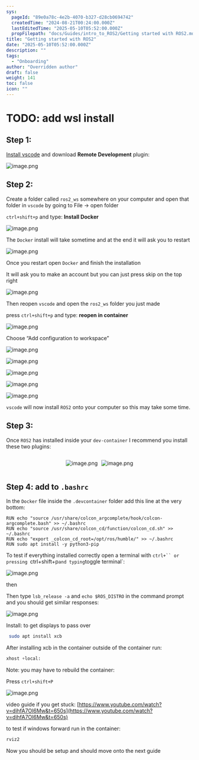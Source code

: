 ```yaml
---
sys:
  pageId: "89e0a78c-4e2b-4070-b327-d28cb0694742"
  createdTime: "2024-08-21T00:24:00.000Z"
  lastEditedTime: "2025-05-10T05:52:00.000Z"
  propFilepath: "docs/Guides/intro_to_ROS2/Getting started with ROS2.md"
title: "Getting started with ROS2"
date: "2025-05-10T05:52:00.000Z"
description: ""
tags:
  - "Onboarding"
author: "Overridden author"
draft: false
weight: 141
toc: false
icon: ""
---
```


# TODO: add wsl install

## Step 1:

[Install vscode](https://code.visualstudio.com/download) and download **Remote Development** plugin:

![image.png](https://prod-files-secure.s3.us-west-2.amazonaws.com/d518164a-d88e-44d1-a4ee-3adb3bd8bce0/efb52993-1881-4a40-b95e-6f020334f022/image.png?X-Amz-Algorithm=AWS4-HMAC-SHA256&X-Amz-Content-Sha256=UNSIGNED-PAYLOAD&X-Amz-Credential=ASIAZI2LB466SOQFJCMQ%2F20250527%2Fus-west-2%2Fs3%2Faws4_request&X-Amz-Date=20250527T170802Z&X-Amz-Expires=3600&X-Amz-Security-Token=IQoJb3JpZ2luX2VjEJb%2F%2F%2F%2F%2F%2F%2F%2F%2F%2FwEaCXVzLXdlc3QtMiJHMEUCIBFu6jbalS3A1dTb4fsNT%2Fzq12kl%2FntMP6RwU78SOc5xAiEA0GUgrj5QohNKZ8Cm6CMUzbuWK894VhohD8xEg42XUiMq%2FwMIXxAAGgw2Mzc0MjMxODM4MDUiDH6plykFjIL2o0krxCrcA4dsV3t8Qf0Ey1WCpddvJDG7CgAm6liXFc13ZArkPEdi%2BfyvTJchKyxkadYn1z3U6updeLGS33dTpfyaYDZzUYIEB9zfxY8HhDWAuqlhEDZFkkNgReUFrNHDQoThBDdhTDO3rgDRa5mHMuRUEh%2FNQqb9NSCNzsoG3PCwvVNYPqsEMBf1Q2plU0%2BZkInJAOY6N%2FR%2FCLpQBxB8Hz6VnLtha3v5o2X4MK%2F42CfGQ4S3LWkmyvttXhCWPYzybJTqgXr28mJ4AvCoy%2FSrKTui3hXQkxHFs8%2FavsLtRv0xFmibDVQ0mS2MBRWhuUH3E3E4AsC%2BmRri9WPcePC6HRcoxVkHSLYCS44vr9pOqjBJzrMeARA19i8RuNbDavrQU0YjcQsK%2Bb%2B7ulxlQ5rWkdA%2F53jkSqaEPd1UxgsXTZvXNIQD7JzTen3H3Z1qAmJkmFgThU5QvyqtNHxXnT%2BwDZS5I7kU4ZS9Zt%2BoXx9PJEJwR4QCxf53l8EhCTfwt5dvfpnzDboVaz48TfvVfqP%2FdAntLVPd%2BRqH9CmJLBiwHvOQsspPgZfsvbAss%2FGAo7fbEXcHiEX7PGL2y%2BqTUMu5OkW9CGQ2M1v7tm5bGXE47%2BaX5uiKj55dA07a9lJxNgnjkDjYMLT91sEGOqUBynl1Emo2ggHSbM9icrhX8DHvwsIzv77LQ5AtZfgw49t84pMd8THA5TaHNB%2BGdrOP09rhDv3NCxNGfSwL%2Bt8VwubOyPVmUdygA34p365VxXdMUMIeY0Kf0bknlSDVIJBWmU3smWcKbh4x0Kg1OE8ttEw6SL5fHa4JXCXRYcF3B%2BBTSC%2BMAZBbOyNm2x%2B%2F5KVU40Zujov3f4y9w2HhG2UGz2v%2BXNjd&X-Amz-Signature=906d450e55afa384dfe8d862920d05c2ea3c6953c132ff907a5673f0ffc590ad&X-Amz-SignedHeaders=host&x-id=GetObject)

## Step 2:

Create a folder called `ros2_ws` somewhere on your computer and open that folder in `vscode` by going to File → open folder 

`ctrl+shift+p` and type: **Install Docker**

![image.png](https://prod-files-secure.s3.us-west-2.amazonaws.com/d518164a-d88e-44d1-a4ee-3adb3bd8bce0/2269dc0e-1cd5-47ff-bceb-c04ad9b2eab0/image.png?X-Amz-Algorithm=AWS4-HMAC-SHA256&X-Amz-Content-Sha256=UNSIGNED-PAYLOAD&X-Amz-Credential=ASIAZI2LB466SOQFJCMQ%2F20250527%2Fus-west-2%2Fs3%2Faws4_request&X-Amz-Date=20250527T170802Z&X-Amz-Expires=3600&X-Amz-Security-Token=IQoJb3JpZ2luX2VjEJb%2F%2F%2F%2F%2F%2F%2F%2F%2F%2FwEaCXVzLXdlc3QtMiJHMEUCIBFu6jbalS3A1dTb4fsNT%2Fzq12kl%2FntMP6RwU78SOc5xAiEA0GUgrj5QohNKZ8Cm6CMUzbuWK894VhohD8xEg42XUiMq%2FwMIXxAAGgw2Mzc0MjMxODM4MDUiDH6plykFjIL2o0krxCrcA4dsV3t8Qf0Ey1WCpddvJDG7CgAm6liXFc13ZArkPEdi%2BfyvTJchKyxkadYn1z3U6updeLGS33dTpfyaYDZzUYIEB9zfxY8HhDWAuqlhEDZFkkNgReUFrNHDQoThBDdhTDO3rgDRa5mHMuRUEh%2FNQqb9NSCNzsoG3PCwvVNYPqsEMBf1Q2plU0%2BZkInJAOY6N%2FR%2FCLpQBxB8Hz6VnLtha3v5o2X4MK%2F42CfGQ4S3LWkmyvttXhCWPYzybJTqgXr28mJ4AvCoy%2FSrKTui3hXQkxHFs8%2FavsLtRv0xFmibDVQ0mS2MBRWhuUH3E3E4AsC%2BmRri9WPcePC6HRcoxVkHSLYCS44vr9pOqjBJzrMeARA19i8RuNbDavrQU0YjcQsK%2Bb%2B7ulxlQ5rWkdA%2F53jkSqaEPd1UxgsXTZvXNIQD7JzTen3H3Z1qAmJkmFgThU5QvyqtNHxXnT%2BwDZS5I7kU4ZS9Zt%2BoXx9PJEJwR4QCxf53l8EhCTfwt5dvfpnzDboVaz48TfvVfqP%2FdAntLVPd%2BRqH9CmJLBiwHvOQsspPgZfsvbAss%2FGAo7fbEXcHiEX7PGL2y%2BqTUMu5OkW9CGQ2M1v7tm5bGXE47%2BaX5uiKj55dA07a9lJxNgnjkDjYMLT91sEGOqUBynl1Emo2ggHSbM9icrhX8DHvwsIzv77LQ5AtZfgw49t84pMd8THA5TaHNB%2BGdrOP09rhDv3NCxNGfSwL%2Bt8VwubOyPVmUdygA34p365VxXdMUMIeY0Kf0bknlSDVIJBWmU3smWcKbh4x0Kg1OE8ttEw6SL5fHa4JXCXRYcF3B%2BBTSC%2BMAZBbOyNm2x%2B%2F5KVU40Zujov3f4y9w2HhG2UGz2v%2BXNjd&X-Amz-Signature=973abc95daeed2a76abbcd0323c3b2703a1de1afad800b74cd2c183e053744d9&X-Amz-SignedHeaders=host&x-id=GetObject)

The `Docker` install will take sometime and at the end it will ask you to restart

![image.png](https://prod-files-secure.s3.us-west-2.amazonaws.com/d518164a-d88e-44d1-a4ee-3adb3bd8bce0/ed233f78-be33-4b1f-b89c-9c346c0e961e/image.png?X-Amz-Algorithm=AWS4-HMAC-SHA256&X-Amz-Content-Sha256=UNSIGNED-PAYLOAD&X-Amz-Credential=ASIAZI2LB466SOQFJCMQ%2F20250527%2Fus-west-2%2Fs3%2Faws4_request&X-Amz-Date=20250527T170802Z&X-Amz-Expires=3600&X-Amz-Security-Token=IQoJb3JpZ2luX2VjEJb%2F%2F%2F%2F%2F%2F%2F%2F%2F%2FwEaCXVzLXdlc3QtMiJHMEUCIBFu6jbalS3A1dTb4fsNT%2Fzq12kl%2FntMP6RwU78SOc5xAiEA0GUgrj5QohNKZ8Cm6CMUzbuWK894VhohD8xEg42XUiMq%2FwMIXxAAGgw2Mzc0MjMxODM4MDUiDH6plykFjIL2o0krxCrcA4dsV3t8Qf0Ey1WCpddvJDG7CgAm6liXFc13ZArkPEdi%2BfyvTJchKyxkadYn1z3U6updeLGS33dTpfyaYDZzUYIEB9zfxY8HhDWAuqlhEDZFkkNgReUFrNHDQoThBDdhTDO3rgDRa5mHMuRUEh%2FNQqb9NSCNzsoG3PCwvVNYPqsEMBf1Q2plU0%2BZkInJAOY6N%2FR%2FCLpQBxB8Hz6VnLtha3v5o2X4MK%2F42CfGQ4S3LWkmyvttXhCWPYzybJTqgXr28mJ4AvCoy%2FSrKTui3hXQkxHFs8%2FavsLtRv0xFmibDVQ0mS2MBRWhuUH3E3E4AsC%2BmRri9WPcePC6HRcoxVkHSLYCS44vr9pOqjBJzrMeARA19i8RuNbDavrQU0YjcQsK%2Bb%2B7ulxlQ5rWkdA%2F53jkSqaEPd1UxgsXTZvXNIQD7JzTen3H3Z1qAmJkmFgThU5QvyqtNHxXnT%2BwDZS5I7kU4ZS9Zt%2BoXx9PJEJwR4QCxf53l8EhCTfwt5dvfpnzDboVaz48TfvVfqP%2FdAntLVPd%2BRqH9CmJLBiwHvOQsspPgZfsvbAss%2FGAo7fbEXcHiEX7PGL2y%2BqTUMu5OkW9CGQ2M1v7tm5bGXE47%2BaX5uiKj55dA07a9lJxNgnjkDjYMLT91sEGOqUBynl1Emo2ggHSbM9icrhX8DHvwsIzv77LQ5AtZfgw49t84pMd8THA5TaHNB%2BGdrOP09rhDv3NCxNGfSwL%2Bt8VwubOyPVmUdygA34p365VxXdMUMIeY0Kf0bknlSDVIJBWmU3smWcKbh4x0Kg1OE8ttEw6SL5fHa4JXCXRYcF3B%2BBTSC%2BMAZBbOyNm2x%2B%2F5KVU40Zujov3f4y9w2HhG2UGz2v%2BXNjd&X-Amz-Signature=5b10bf8078f36fea75dc5c780e97d1db0bdee258d0b31baed1989a1af37a6483&X-Amz-SignedHeaders=host&x-id=GetObject)

Once you restart open `Docker` and finish the installation

It will ask you to make an account but you can just press skip on the top right

![image.png](https://prod-files-secure.s3.us-west-2.amazonaws.com/d518164a-d88e-44d1-a4ee-3adb3bd8bce0/21010ad9-1659-4fd9-9f59-9932a09b2a3d/image.png?X-Amz-Algorithm=AWS4-HMAC-SHA256&X-Amz-Content-Sha256=UNSIGNED-PAYLOAD&X-Amz-Credential=ASIAZI2LB466SOQFJCMQ%2F20250527%2Fus-west-2%2Fs3%2Faws4_request&X-Amz-Date=20250527T170802Z&X-Amz-Expires=3600&X-Amz-Security-Token=IQoJb3JpZ2luX2VjEJb%2F%2F%2F%2F%2F%2F%2F%2F%2F%2FwEaCXVzLXdlc3QtMiJHMEUCIBFu6jbalS3A1dTb4fsNT%2Fzq12kl%2FntMP6RwU78SOc5xAiEA0GUgrj5QohNKZ8Cm6CMUzbuWK894VhohD8xEg42XUiMq%2FwMIXxAAGgw2Mzc0MjMxODM4MDUiDH6plykFjIL2o0krxCrcA4dsV3t8Qf0Ey1WCpddvJDG7CgAm6liXFc13ZArkPEdi%2BfyvTJchKyxkadYn1z3U6updeLGS33dTpfyaYDZzUYIEB9zfxY8HhDWAuqlhEDZFkkNgReUFrNHDQoThBDdhTDO3rgDRa5mHMuRUEh%2FNQqb9NSCNzsoG3PCwvVNYPqsEMBf1Q2plU0%2BZkInJAOY6N%2FR%2FCLpQBxB8Hz6VnLtha3v5o2X4MK%2F42CfGQ4S3LWkmyvttXhCWPYzybJTqgXr28mJ4AvCoy%2FSrKTui3hXQkxHFs8%2FavsLtRv0xFmibDVQ0mS2MBRWhuUH3E3E4AsC%2BmRri9WPcePC6HRcoxVkHSLYCS44vr9pOqjBJzrMeARA19i8RuNbDavrQU0YjcQsK%2Bb%2B7ulxlQ5rWkdA%2F53jkSqaEPd1UxgsXTZvXNIQD7JzTen3H3Z1qAmJkmFgThU5QvyqtNHxXnT%2BwDZS5I7kU4ZS9Zt%2BoXx9PJEJwR4QCxf53l8EhCTfwt5dvfpnzDboVaz48TfvVfqP%2FdAntLVPd%2BRqH9CmJLBiwHvOQsspPgZfsvbAss%2FGAo7fbEXcHiEX7PGL2y%2BqTUMu5OkW9CGQ2M1v7tm5bGXE47%2BaX5uiKj55dA07a9lJxNgnjkDjYMLT91sEGOqUBynl1Emo2ggHSbM9icrhX8DHvwsIzv77LQ5AtZfgw49t84pMd8THA5TaHNB%2BGdrOP09rhDv3NCxNGfSwL%2Bt8VwubOyPVmUdygA34p365VxXdMUMIeY0Kf0bknlSDVIJBWmU3smWcKbh4x0Kg1OE8ttEw6SL5fHa4JXCXRYcF3B%2BBTSC%2BMAZBbOyNm2x%2B%2F5KVU40Zujov3f4y9w2HhG2UGz2v%2BXNjd&X-Amz-Signature=4e6c98e5d6da1893aae4a1c4ff0c58a347b36bb8cf589a188a8585cbbc9b2bbe&X-Amz-SignedHeaders=host&x-id=GetObject)

Then reopen `vscode` and open the `ros2_ws` folder you just made

press `ctrl+shift+p` and type: **reopen in container**

![image.png](https://prod-files-secure.s3.us-west-2.amazonaws.com/d518164a-d88e-44d1-a4ee-3adb3bd8bce0/4e93b8c2-41ad-488c-8095-c74205196118/image.png?X-Amz-Algorithm=AWS4-HMAC-SHA256&X-Amz-Content-Sha256=UNSIGNED-PAYLOAD&X-Amz-Credential=ASIAZI2LB466SOQFJCMQ%2F20250527%2Fus-west-2%2Fs3%2Faws4_request&X-Amz-Date=20250527T170802Z&X-Amz-Expires=3600&X-Amz-Security-Token=IQoJb3JpZ2luX2VjEJb%2F%2F%2F%2F%2F%2F%2F%2F%2F%2FwEaCXVzLXdlc3QtMiJHMEUCIBFu6jbalS3A1dTb4fsNT%2Fzq12kl%2FntMP6RwU78SOc5xAiEA0GUgrj5QohNKZ8Cm6CMUzbuWK894VhohD8xEg42XUiMq%2FwMIXxAAGgw2Mzc0MjMxODM4MDUiDH6plykFjIL2o0krxCrcA4dsV3t8Qf0Ey1WCpddvJDG7CgAm6liXFc13ZArkPEdi%2BfyvTJchKyxkadYn1z3U6updeLGS33dTpfyaYDZzUYIEB9zfxY8HhDWAuqlhEDZFkkNgReUFrNHDQoThBDdhTDO3rgDRa5mHMuRUEh%2FNQqb9NSCNzsoG3PCwvVNYPqsEMBf1Q2plU0%2BZkInJAOY6N%2FR%2FCLpQBxB8Hz6VnLtha3v5o2X4MK%2F42CfGQ4S3LWkmyvttXhCWPYzybJTqgXr28mJ4AvCoy%2FSrKTui3hXQkxHFs8%2FavsLtRv0xFmibDVQ0mS2MBRWhuUH3E3E4AsC%2BmRri9WPcePC6HRcoxVkHSLYCS44vr9pOqjBJzrMeARA19i8RuNbDavrQU0YjcQsK%2Bb%2B7ulxlQ5rWkdA%2F53jkSqaEPd1UxgsXTZvXNIQD7JzTen3H3Z1qAmJkmFgThU5QvyqtNHxXnT%2BwDZS5I7kU4ZS9Zt%2BoXx9PJEJwR4QCxf53l8EhCTfwt5dvfpnzDboVaz48TfvVfqP%2FdAntLVPd%2BRqH9CmJLBiwHvOQsspPgZfsvbAss%2FGAo7fbEXcHiEX7PGL2y%2BqTUMu5OkW9CGQ2M1v7tm5bGXE47%2BaX5uiKj55dA07a9lJxNgnjkDjYMLT91sEGOqUBynl1Emo2ggHSbM9icrhX8DHvwsIzv77LQ5AtZfgw49t84pMd8THA5TaHNB%2BGdrOP09rhDv3NCxNGfSwL%2Bt8VwubOyPVmUdygA34p365VxXdMUMIeY0Kf0bknlSDVIJBWmU3smWcKbh4x0Kg1OE8ttEw6SL5fHa4JXCXRYcF3B%2BBTSC%2BMAZBbOyNm2x%2B%2F5KVU40Zujov3f4y9w2HhG2UGz2v%2BXNjd&X-Amz-Signature=22f1d01482a80270ac0c95d99cd908ac753f70269459f0c4eb3e81954ab01b80&X-Amz-SignedHeaders=host&x-id=GetObject)

Choose “Add configuration to workspace”

![image.png](https://prod-files-secure.s3.us-west-2.amazonaws.com/d518164a-d88e-44d1-a4ee-3adb3bd8bce0/9560b282-5060-4989-ba37-97e7b2c22476/image.png?X-Amz-Algorithm=AWS4-HMAC-SHA256&X-Amz-Content-Sha256=UNSIGNED-PAYLOAD&X-Amz-Credential=ASIAZI2LB466SOQFJCMQ%2F20250527%2Fus-west-2%2Fs3%2Faws4_request&X-Amz-Date=20250527T170802Z&X-Amz-Expires=3600&X-Amz-Security-Token=IQoJb3JpZ2luX2VjEJb%2F%2F%2F%2F%2F%2F%2F%2F%2F%2FwEaCXVzLXdlc3QtMiJHMEUCIBFu6jbalS3A1dTb4fsNT%2Fzq12kl%2FntMP6RwU78SOc5xAiEA0GUgrj5QohNKZ8Cm6CMUzbuWK894VhohD8xEg42XUiMq%2FwMIXxAAGgw2Mzc0MjMxODM4MDUiDH6plykFjIL2o0krxCrcA4dsV3t8Qf0Ey1WCpddvJDG7CgAm6liXFc13ZArkPEdi%2BfyvTJchKyxkadYn1z3U6updeLGS33dTpfyaYDZzUYIEB9zfxY8HhDWAuqlhEDZFkkNgReUFrNHDQoThBDdhTDO3rgDRa5mHMuRUEh%2FNQqb9NSCNzsoG3PCwvVNYPqsEMBf1Q2plU0%2BZkInJAOY6N%2FR%2FCLpQBxB8Hz6VnLtha3v5o2X4MK%2F42CfGQ4S3LWkmyvttXhCWPYzybJTqgXr28mJ4AvCoy%2FSrKTui3hXQkxHFs8%2FavsLtRv0xFmibDVQ0mS2MBRWhuUH3E3E4AsC%2BmRri9WPcePC6HRcoxVkHSLYCS44vr9pOqjBJzrMeARA19i8RuNbDavrQU0YjcQsK%2Bb%2B7ulxlQ5rWkdA%2F53jkSqaEPd1UxgsXTZvXNIQD7JzTen3H3Z1qAmJkmFgThU5QvyqtNHxXnT%2BwDZS5I7kU4ZS9Zt%2BoXx9PJEJwR4QCxf53l8EhCTfwt5dvfpnzDboVaz48TfvVfqP%2FdAntLVPd%2BRqH9CmJLBiwHvOQsspPgZfsvbAss%2FGAo7fbEXcHiEX7PGL2y%2BqTUMu5OkW9CGQ2M1v7tm5bGXE47%2BaX5uiKj55dA07a9lJxNgnjkDjYMLT91sEGOqUBynl1Emo2ggHSbM9icrhX8DHvwsIzv77LQ5AtZfgw49t84pMd8THA5TaHNB%2BGdrOP09rhDv3NCxNGfSwL%2Bt8VwubOyPVmUdygA34p365VxXdMUMIeY0Kf0bknlSDVIJBWmU3smWcKbh4x0Kg1OE8ttEw6SL5fHa4JXCXRYcF3B%2BBTSC%2BMAZBbOyNm2x%2B%2F5KVU40Zujov3f4y9w2HhG2UGz2v%2BXNjd&X-Amz-Signature=a42d832009c4381cb4d9eb46de06961e2de118d94df96a797d9820c55a904109&X-Amz-SignedHeaders=host&x-id=GetObject)

![image.png](https://prod-files-secure.s3.us-west-2.amazonaws.com/d518164a-d88e-44d1-a4ee-3adb3bd8bce0/2ee63f81-886b-48e8-a553-dc6e5eac99e4/image.png?X-Amz-Algorithm=AWS4-HMAC-SHA256&X-Amz-Content-Sha256=UNSIGNED-PAYLOAD&X-Amz-Credential=ASIAZI2LB466SOQFJCMQ%2F20250527%2Fus-west-2%2Fs3%2Faws4_request&X-Amz-Date=20250527T170802Z&X-Amz-Expires=3600&X-Amz-Security-Token=IQoJb3JpZ2luX2VjEJb%2F%2F%2F%2F%2F%2F%2F%2F%2F%2FwEaCXVzLXdlc3QtMiJHMEUCIBFu6jbalS3A1dTb4fsNT%2Fzq12kl%2FntMP6RwU78SOc5xAiEA0GUgrj5QohNKZ8Cm6CMUzbuWK894VhohD8xEg42XUiMq%2FwMIXxAAGgw2Mzc0MjMxODM4MDUiDH6plykFjIL2o0krxCrcA4dsV3t8Qf0Ey1WCpddvJDG7CgAm6liXFc13ZArkPEdi%2BfyvTJchKyxkadYn1z3U6updeLGS33dTpfyaYDZzUYIEB9zfxY8HhDWAuqlhEDZFkkNgReUFrNHDQoThBDdhTDO3rgDRa5mHMuRUEh%2FNQqb9NSCNzsoG3PCwvVNYPqsEMBf1Q2plU0%2BZkInJAOY6N%2FR%2FCLpQBxB8Hz6VnLtha3v5o2X4MK%2F42CfGQ4S3LWkmyvttXhCWPYzybJTqgXr28mJ4AvCoy%2FSrKTui3hXQkxHFs8%2FavsLtRv0xFmibDVQ0mS2MBRWhuUH3E3E4AsC%2BmRri9WPcePC6HRcoxVkHSLYCS44vr9pOqjBJzrMeARA19i8RuNbDavrQU0YjcQsK%2Bb%2B7ulxlQ5rWkdA%2F53jkSqaEPd1UxgsXTZvXNIQD7JzTen3H3Z1qAmJkmFgThU5QvyqtNHxXnT%2BwDZS5I7kU4ZS9Zt%2BoXx9PJEJwR4QCxf53l8EhCTfwt5dvfpnzDboVaz48TfvVfqP%2FdAntLVPd%2BRqH9CmJLBiwHvOQsspPgZfsvbAss%2FGAo7fbEXcHiEX7PGL2y%2BqTUMu5OkW9CGQ2M1v7tm5bGXE47%2BaX5uiKj55dA07a9lJxNgnjkDjYMLT91sEGOqUBynl1Emo2ggHSbM9icrhX8DHvwsIzv77LQ5AtZfgw49t84pMd8THA5TaHNB%2BGdrOP09rhDv3NCxNGfSwL%2Bt8VwubOyPVmUdygA34p365VxXdMUMIeY0Kf0bknlSDVIJBWmU3smWcKbh4x0Kg1OE8ttEw6SL5fHa4JXCXRYcF3B%2BBTSC%2BMAZBbOyNm2x%2B%2F5KVU40Zujov3f4y9w2HhG2UGz2v%2BXNjd&X-Amz-Signature=ae815ff8c934ec8234ea48b3003d2fa41ea7d406fdf22ff9bcffc27aa39ed5d6&X-Amz-SignedHeaders=host&x-id=GetObject)

![image.png](https://prod-files-secure.s3.us-west-2.amazonaws.com/d518164a-d88e-44d1-a4ee-3adb3bd8bce0/ae1580b2-b048-407e-aed9-b584224a7a04/image.png?X-Amz-Algorithm=AWS4-HMAC-SHA256&X-Amz-Content-Sha256=UNSIGNED-PAYLOAD&X-Amz-Credential=ASIAZI2LB466SOQFJCMQ%2F20250527%2Fus-west-2%2Fs3%2Faws4_request&X-Amz-Date=20250527T170802Z&X-Amz-Expires=3600&X-Amz-Security-Token=IQoJb3JpZ2luX2VjEJb%2F%2F%2F%2F%2F%2F%2F%2F%2F%2FwEaCXVzLXdlc3QtMiJHMEUCIBFu6jbalS3A1dTb4fsNT%2Fzq12kl%2FntMP6RwU78SOc5xAiEA0GUgrj5QohNKZ8Cm6CMUzbuWK894VhohD8xEg42XUiMq%2FwMIXxAAGgw2Mzc0MjMxODM4MDUiDH6plykFjIL2o0krxCrcA4dsV3t8Qf0Ey1WCpddvJDG7CgAm6liXFc13ZArkPEdi%2BfyvTJchKyxkadYn1z3U6updeLGS33dTpfyaYDZzUYIEB9zfxY8HhDWAuqlhEDZFkkNgReUFrNHDQoThBDdhTDO3rgDRa5mHMuRUEh%2FNQqb9NSCNzsoG3PCwvVNYPqsEMBf1Q2plU0%2BZkInJAOY6N%2FR%2FCLpQBxB8Hz6VnLtha3v5o2X4MK%2F42CfGQ4S3LWkmyvttXhCWPYzybJTqgXr28mJ4AvCoy%2FSrKTui3hXQkxHFs8%2FavsLtRv0xFmibDVQ0mS2MBRWhuUH3E3E4AsC%2BmRri9WPcePC6HRcoxVkHSLYCS44vr9pOqjBJzrMeARA19i8RuNbDavrQU0YjcQsK%2Bb%2B7ulxlQ5rWkdA%2F53jkSqaEPd1UxgsXTZvXNIQD7JzTen3H3Z1qAmJkmFgThU5QvyqtNHxXnT%2BwDZS5I7kU4ZS9Zt%2BoXx9PJEJwR4QCxf53l8EhCTfwt5dvfpnzDboVaz48TfvVfqP%2FdAntLVPd%2BRqH9CmJLBiwHvOQsspPgZfsvbAss%2FGAo7fbEXcHiEX7PGL2y%2BqTUMu5OkW9CGQ2M1v7tm5bGXE47%2BaX5uiKj55dA07a9lJxNgnjkDjYMLT91sEGOqUBynl1Emo2ggHSbM9icrhX8DHvwsIzv77LQ5AtZfgw49t84pMd8THA5TaHNB%2BGdrOP09rhDv3NCxNGfSwL%2Bt8VwubOyPVmUdygA34p365VxXdMUMIeY0Kf0bknlSDVIJBWmU3smWcKbh4x0Kg1OE8ttEw6SL5fHa4JXCXRYcF3B%2BBTSC%2BMAZBbOyNm2x%2B%2F5KVU40Zujov3f4y9w2HhG2UGz2v%2BXNjd&X-Amz-Signature=2fbc56fc259950b10ce9278fa1ec4b1833bcc567de1973848a32e2bbbf814714&X-Amz-SignedHeaders=host&x-id=GetObject)

![image.png](https://prod-files-secure.s3.us-west-2.amazonaws.com/d518164a-d88e-44d1-a4ee-3adb3bd8bce0/53255b28-f75e-430f-b9e3-c0ac8577e42b/image.png?X-Amz-Algorithm=AWS4-HMAC-SHA256&X-Amz-Content-Sha256=UNSIGNED-PAYLOAD&X-Amz-Credential=ASIAZI2LB466SOQFJCMQ%2F20250527%2Fus-west-2%2Fs3%2Faws4_request&X-Amz-Date=20250527T170802Z&X-Amz-Expires=3600&X-Amz-Security-Token=IQoJb3JpZ2luX2VjEJb%2F%2F%2F%2F%2F%2F%2F%2F%2F%2FwEaCXVzLXdlc3QtMiJHMEUCIBFu6jbalS3A1dTb4fsNT%2Fzq12kl%2FntMP6RwU78SOc5xAiEA0GUgrj5QohNKZ8Cm6CMUzbuWK894VhohD8xEg42XUiMq%2FwMIXxAAGgw2Mzc0MjMxODM4MDUiDH6plykFjIL2o0krxCrcA4dsV3t8Qf0Ey1WCpddvJDG7CgAm6liXFc13ZArkPEdi%2BfyvTJchKyxkadYn1z3U6updeLGS33dTpfyaYDZzUYIEB9zfxY8HhDWAuqlhEDZFkkNgReUFrNHDQoThBDdhTDO3rgDRa5mHMuRUEh%2FNQqb9NSCNzsoG3PCwvVNYPqsEMBf1Q2plU0%2BZkInJAOY6N%2FR%2FCLpQBxB8Hz6VnLtha3v5o2X4MK%2F42CfGQ4S3LWkmyvttXhCWPYzybJTqgXr28mJ4AvCoy%2FSrKTui3hXQkxHFs8%2FavsLtRv0xFmibDVQ0mS2MBRWhuUH3E3E4AsC%2BmRri9WPcePC6HRcoxVkHSLYCS44vr9pOqjBJzrMeARA19i8RuNbDavrQU0YjcQsK%2Bb%2B7ulxlQ5rWkdA%2F53jkSqaEPd1UxgsXTZvXNIQD7JzTen3H3Z1qAmJkmFgThU5QvyqtNHxXnT%2BwDZS5I7kU4ZS9Zt%2BoXx9PJEJwR4QCxf53l8EhCTfwt5dvfpnzDboVaz48TfvVfqP%2FdAntLVPd%2BRqH9CmJLBiwHvOQsspPgZfsvbAss%2FGAo7fbEXcHiEX7PGL2y%2BqTUMu5OkW9CGQ2M1v7tm5bGXE47%2BaX5uiKj55dA07a9lJxNgnjkDjYMLT91sEGOqUBynl1Emo2ggHSbM9icrhX8DHvwsIzv77LQ5AtZfgw49t84pMd8THA5TaHNB%2BGdrOP09rhDv3NCxNGfSwL%2Bt8VwubOyPVmUdygA34p365VxXdMUMIeY0Kf0bknlSDVIJBWmU3smWcKbh4x0Kg1OE8ttEw6SL5fHa4JXCXRYcF3B%2BBTSC%2BMAZBbOyNm2x%2B%2F5KVU40Zujov3f4y9w2HhG2UGz2v%2BXNjd&X-Amz-Signature=c866ab002d76d61db6406f6624882c9e21888cb1264f60760000b75137750006&X-Amz-SignedHeaders=host&x-id=GetObject)

![image.png](https://prod-files-secure.s3.us-west-2.amazonaws.com/d518164a-d88e-44d1-a4ee-3adb3bd8bce0/7c562767-5af9-4ffb-97d1-327bcdf4ee00/image.png?X-Amz-Algorithm=AWS4-HMAC-SHA256&X-Amz-Content-Sha256=UNSIGNED-PAYLOAD&X-Amz-Credential=ASIAZI2LB466SOQFJCMQ%2F20250527%2Fus-west-2%2Fs3%2Faws4_request&X-Amz-Date=20250527T170802Z&X-Amz-Expires=3600&X-Amz-Security-Token=IQoJb3JpZ2luX2VjEJb%2F%2F%2F%2F%2F%2F%2F%2F%2F%2FwEaCXVzLXdlc3QtMiJHMEUCIBFu6jbalS3A1dTb4fsNT%2Fzq12kl%2FntMP6RwU78SOc5xAiEA0GUgrj5QohNKZ8Cm6CMUzbuWK894VhohD8xEg42XUiMq%2FwMIXxAAGgw2Mzc0MjMxODM4MDUiDH6plykFjIL2o0krxCrcA4dsV3t8Qf0Ey1WCpddvJDG7CgAm6liXFc13ZArkPEdi%2BfyvTJchKyxkadYn1z3U6updeLGS33dTpfyaYDZzUYIEB9zfxY8HhDWAuqlhEDZFkkNgReUFrNHDQoThBDdhTDO3rgDRa5mHMuRUEh%2FNQqb9NSCNzsoG3PCwvVNYPqsEMBf1Q2plU0%2BZkInJAOY6N%2FR%2FCLpQBxB8Hz6VnLtha3v5o2X4MK%2F42CfGQ4S3LWkmyvttXhCWPYzybJTqgXr28mJ4AvCoy%2FSrKTui3hXQkxHFs8%2FavsLtRv0xFmibDVQ0mS2MBRWhuUH3E3E4AsC%2BmRri9WPcePC6HRcoxVkHSLYCS44vr9pOqjBJzrMeARA19i8RuNbDavrQU0YjcQsK%2Bb%2B7ulxlQ5rWkdA%2F53jkSqaEPd1UxgsXTZvXNIQD7JzTen3H3Z1qAmJkmFgThU5QvyqtNHxXnT%2BwDZS5I7kU4ZS9Zt%2BoXx9PJEJwR4QCxf53l8EhCTfwt5dvfpnzDboVaz48TfvVfqP%2FdAntLVPd%2BRqH9CmJLBiwHvOQsspPgZfsvbAss%2FGAo7fbEXcHiEX7PGL2y%2BqTUMu5OkW9CGQ2M1v7tm5bGXE47%2BaX5uiKj55dA07a9lJxNgnjkDjYMLT91sEGOqUBynl1Emo2ggHSbM9icrhX8DHvwsIzv77LQ5AtZfgw49t84pMd8THA5TaHNB%2BGdrOP09rhDv3NCxNGfSwL%2Bt8VwubOyPVmUdygA34p365VxXdMUMIeY0Kf0bknlSDVIJBWmU3smWcKbh4x0Kg1OE8ttEw6SL5fHa4JXCXRYcF3B%2BBTSC%2BMAZBbOyNm2x%2B%2F5KVU40Zujov3f4y9w2HhG2UGz2v%2BXNjd&X-Amz-Signature=7c92889bf8c4013b9f9e14675d64661b3b1210a9297fc136cb6a3dc7ec16ff60&X-Amz-SignedHeaders=host&x-id=GetObject)

`vscode` will now install `ROS2` onto your computer so this may take some time.

## Step 3:

Once `ROS2` has installed inside your `dev-container` I recommend you install these two plugins:

<div style="display: flex;flex-direction: row; column-gap:10px; max-width: 630px;justify-content: center;">
<div>

![image.png](https://prod-files-secure.s3.us-west-2.amazonaws.com/d518164a-d88e-44d1-a4ee-3adb3bd8bce0/3fc3d550-5a54-4ba1-ba6b-faa01cdb7369/image.png?X-Amz-Algorithm=AWS4-HMAC-SHA256&X-Amz-Content-Sha256=UNSIGNED-PAYLOAD&X-Amz-Credential=ASIAZI2LB466TDUNVSNY%2F20250527%2Fus-west-2%2Fs3%2Faws4_request&X-Amz-Date=20250527T170805Z&X-Amz-Expires=3600&X-Amz-Security-Token=IQoJb3JpZ2luX2VjEJb%2F%2F%2F%2F%2F%2F%2F%2F%2F%2FwEaCXVzLXdlc3QtMiJIMEYCIQDB6FM48zoAqw2NM%2B5FWOfkWTCD2DZThmvrXQZ5IpAAhQIhAJ2EwVHuc1jwS%2F05qeZ%2By5oiR1gj%2B7X3rtrmH9TbOMxIKv8DCF8QABoMNjM3NDIzMTgzODA1IgwssC2ysjoEUSii%2BJkq3AOvzDp01Hv6TUCutKMLAN%2FjQMcs1NkO48UfobB7LqKY0y4dH9LcDXm6lgnWQs36mhSREbbVTyDnf%2BlzJsrWpyKvZNqZrr%2BleLzGL81ZlHLBg3Drg7avBPh8RZ3NuYwlb0qKmkiBoDitMAkIOSyNw27bhPtCUJO7HSwW3LnIs3iPEk3m1tY0pQVZfk0qux%2FVQuj1WIFw7yJY%2Fl2QJTpt2ko4cB80MImIVQd96CVIi4hkKIBGWi2U1fz9cfnf1CzLGdTLm3k4BzhV3%2FlsCBinnxpE4uxaRGIjyJxXusQbDssueYCv9OxlPURdsAS3GciZIK20DRDIQk5wn0C8qebKE57dV74voPDd2q7PR3FdIJeMG6%2B%2FAOMYcdUJgudErUjSqqX1CXNyBauS%2BVB%2F9KqwAxwTsahqEGuy4vw75BWU49JtkdIWBZPyMbr%2FQJozjN%2Fbmew6UfTtmi69lB0zmhg55s8jwOEAL696bDdJhyvMy1a%2BVVrdRLDYCqjGNTu65%2BniORR1fJyLO%2Fu9cgcJl0KKYTXqGmzTd4uSI5%2FwiD2o7uO%2FAhJV%2FnmUXUi6TAJPIz63jM9CDAPz0ungtn6tVS%2FfPa8p8utT7vkk60NQdCfzmg6kT504Gc6kLSeUzqgSYDC0%2FdbBBjqkAfNvebjhx7MHnzXhXjR8vogslufX6eNv8BZwXR%2BsrFFPJhfPr5DFri08cbeWRy9wOWehEM%2BF9MubG%2FZQOog%2BBqIJucRAfCyiVcaZpnOF1Dy1HvcYBOOVrAJbqp3DyTTH5yNzzdgKtyQr%2B%2FrOtRH8HLEHkrxCIX%2Fqz5vy3txVIQp7F9XfbRjFH5CWNUJ87Rlf6RsATAuYtQKJXqfpAx8PI2BNGn0m&X-Amz-Signature=1963c03ca7664c4de78869fd2bb96fcd1f1950a25b5dd29eb235b2c28bfa097a&X-Amz-SignedHeaders=host&x-id=GetObject)

</div>
<div>

![image.png](https://prod-files-secure.s3.us-west-2.amazonaws.com/d518164a-d88e-44d1-a4ee-3adb3bd8bce0/d994cc66-13c2-4093-a5a3-f84cf4601a82/image.png?X-Amz-Algorithm=AWS4-HMAC-SHA256&X-Amz-Content-Sha256=UNSIGNED-PAYLOAD&X-Amz-Credential=ASIAZI2LB466UON2GOAQ%2F20250527%2Fus-west-2%2Fs3%2Faws4_request&X-Amz-Date=20250527T170805Z&X-Amz-Expires=3600&X-Amz-Security-Token=IQoJb3JpZ2luX2VjEJb%2F%2F%2F%2F%2F%2F%2F%2F%2F%2FwEaCXVzLXdlc3QtMiJHMEUCIQCwzTqia1FknR3P3H%2BfLqD%2FMp0nLdWOB7WpPmdiu4%2BD9QIgVWgsg37iRvkeNGXkpEdWCfy6lw%2BO31a1Ey0xL%2FCq4%2Bwq%2FwMIXxAAGgw2Mzc0MjMxODM4MDUiDJG%2FWYWUPTmTryIoVircAxRNQRQhkuSTF%2BJJnmHiQEFaQJn3CQyPTj9IgzAF75n4p85hMfJShck1mN%2FRAGVrGaFypLnX3g6uyTuFc%2FiRAlYMnErpGUrI4fdZS04YiEspfUjOlveVu3mU0XNqVD1EqglWNycoWumK%2BpMMUMKoLfdCptiiOVPeOr1E70pHhzTaOgpO9dnXasuOoEuXMLzhje9VBQASQ%2FkzSTdTOXw6a6PFuDzXw2L3n4dEGn719wdsBKCMfG%2F8qE4NTdLf6f74Cf63Qk%2B%2FQZLSmz%2BR21tCGcql9gQR9EHHuTDQD07ls8A69ut2wKJO4z0p0v0WlQ8RfPxbdBpwlXlb1RBtO9oeR7N13BJ03%2Fw104bsPJk4nSmJnjelH5xcpoHP1vdi2IQggQEZ%2BMsr0AbfloZVn5KVH%2BGxbr5TrI42XHxJ0eXXD0SP3T5260%2BuD%2BIAePvCyJHVifoTsfMdLFV%2FP65RlA2%2F2UnVB8%2FAziAwiWuHzmtaF9ib0y6JuXttrSx%2FpxYJT28yu0y%2FVArVdysTUmO8FnPnSPTFPPBAgRCypKRsEBzNEdBEFyW8bTgrub9Wpb7MwOrd4J8JS50exefaPR%2FQKXO5z1CNoINl%2BsJTi8YM2j8HRAryG08YQ2J9YD0lW8KmMP%2F81sEGOqUBNnZ6mOu9xo%2BfxeaAx1O21XQ4j7L3fHojn6aS5FNn2Sww35vs1JjeSn99j%2FDVvc2onMSWbVOMb3YvQ3uKLoXwgC7I4dceQ2G%2FbAUW7fhIT0WSBDC64pR6AxJlncIuBv3mFyCmA3QNfOkkz9o9clWZ12guPbsITmLFdiCiUeCj7O8LHmTPpWjws%2Bc5a8vdI%2BVUmHmY7XIKfdFQihkhIMdAP76rDXjk&X-Amz-Signature=e4d94e2c02ae8c5907c9140d8aad5f9c916b78d7a369ec676494afad8f9b96a6&X-Amz-SignedHeaders=host&x-id=GetObject)

</div>
</div>

## Step 4: add to `.bashrc`

In the `Docker` file inside the `.devcontainer` folder add this line at the very bottom: 

```docker
RUN echo "source /usr/share/colcon_argcomplete/hook/colcon-argcomplete.bash" >> ~/.bashrc
RUN echo "source /usr/share/colcon_cd/function/colcon_cd.sh" >> ~/.bashrc
RUN echo "export _colcon_cd_root=/opt/ros/humble/" >> ~/.bashrc
RUN sudo apt install -y python3-pip 
```

To test if everything installed correctly open a terminal with `ctrl+`` or pressing `ctrl+shift+p` and typing `toggle terminal`:

![image.png](https://prod-files-secure.s3.us-west-2.amazonaws.com/d518164a-d88e-44d1-a4ee-3adb3bd8bce0/6a4943d8-b04e-4c02-9a58-775f3384d1a5/image.png?X-Amz-Algorithm=AWS4-HMAC-SHA256&X-Amz-Content-Sha256=UNSIGNED-PAYLOAD&X-Amz-Credential=ASIAZI2LB466SOQFJCMQ%2F20250527%2Fus-west-2%2Fs3%2Faws4_request&X-Amz-Date=20250527T170802Z&X-Amz-Expires=3600&X-Amz-Security-Token=IQoJb3JpZ2luX2VjEJb%2F%2F%2F%2F%2F%2F%2F%2F%2F%2FwEaCXVzLXdlc3QtMiJHMEUCIBFu6jbalS3A1dTb4fsNT%2Fzq12kl%2FntMP6RwU78SOc5xAiEA0GUgrj5QohNKZ8Cm6CMUzbuWK894VhohD8xEg42XUiMq%2FwMIXxAAGgw2Mzc0MjMxODM4MDUiDH6plykFjIL2o0krxCrcA4dsV3t8Qf0Ey1WCpddvJDG7CgAm6liXFc13ZArkPEdi%2BfyvTJchKyxkadYn1z3U6updeLGS33dTpfyaYDZzUYIEB9zfxY8HhDWAuqlhEDZFkkNgReUFrNHDQoThBDdhTDO3rgDRa5mHMuRUEh%2FNQqb9NSCNzsoG3PCwvVNYPqsEMBf1Q2plU0%2BZkInJAOY6N%2FR%2FCLpQBxB8Hz6VnLtha3v5o2X4MK%2F42CfGQ4S3LWkmyvttXhCWPYzybJTqgXr28mJ4AvCoy%2FSrKTui3hXQkxHFs8%2FavsLtRv0xFmibDVQ0mS2MBRWhuUH3E3E4AsC%2BmRri9WPcePC6HRcoxVkHSLYCS44vr9pOqjBJzrMeARA19i8RuNbDavrQU0YjcQsK%2Bb%2B7ulxlQ5rWkdA%2F53jkSqaEPd1UxgsXTZvXNIQD7JzTen3H3Z1qAmJkmFgThU5QvyqtNHxXnT%2BwDZS5I7kU4ZS9Zt%2BoXx9PJEJwR4QCxf53l8EhCTfwt5dvfpnzDboVaz48TfvVfqP%2FdAntLVPd%2BRqH9CmJLBiwHvOQsspPgZfsvbAss%2FGAo7fbEXcHiEX7PGL2y%2BqTUMu5OkW9CGQ2M1v7tm5bGXE47%2BaX5uiKj55dA07a9lJxNgnjkDjYMLT91sEGOqUBynl1Emo2ggHSbM9icrhX8DHvwsIzv77LQ5AtZfgw49t84pMd8THA5TaHNB%2BGdrOP09rhDv3NCxNGfSwL%2Bt8VwubOyPVmUdygA34p365VxXdMUMIeY0Kf0bknlSDVIJBWmU3smWcKbh4x0Kg1OE8ttEw6SL5fHa4JXCXRYcF3B%2BBTSC%2BMAZBbOyNm2x%2B%2F5KVU40Zujov3f4y9w2HhG2UGz2v%2BXNjd&X-Amz-Signature=d6d1c23599a744ab0b183f7faa45bd0d2150d5a7237fed6ca739103e0f8b0b8f&X-Amz-SignedHeaders=host&x-id=GetObject)

then 

Then type `lsb_release -a` and `echo $ROS_DISTRO` in the command prompt and you should get similar responses:

![image.png](https://prod-files-secure.s3.us-west-2.amazonaws.com/d518164a-d88e-44d1-a4ee-3adb3bd8bce0/3e635dec-a805-4e85-8b9e-d000e5b71a4e/image.png?X-Amz-Algorithm=AWS4-HMAC-SHA256&X-Amz-Content-Sha256=UNSIGNED-PAYLOAD&X-Amz-Credential=ASIAZI2LB466SOQFJCMQ%2F20250527%2Fus-west-2%2Fs3%2Faws4_request&X-Amz-Date=20250527T170802Z&X-Amz-Expires=3600&X-Amz-Security-Token=IQoJb3JpZ2luX2VjEJb%2F%2F%2F%2F%2F%2F%2F%2F%2F%2FwEaCXVzLXdlc3QtMiJHMEUCIBFu6jbalS3A1dTb4fsNT%2Fzq12kl%2FntMP6RwU78SOc5xAiEA0GUgrj5QohNKZ8Cm6CMUzbuWK894VhohD8xEg42XUiMq%2FwMIXxAAGgw2Mzc0MjMxODM4MDUiDH6plykFjIL2o0krxCrcA4dsV3t8Qf0Ey1WCpddvJDG7CgAm6liXFc13ZArkPEdi%2BfyvTJchKyxkadYn1z3U6updeLGS33dTpfyaYDZzUYIEB9zfxY8HhDWAuqlhEDZFkkNgReUFrNHDQoThBDdhTDO3rgDRa5mHMuRUEh%2FNQqb9NSCNzsoG3PCwvVNYPqsEMBf1Q2plU0%2BZkInJAOY6N%2FR%2FCLpQBxB8Hz6VnLtha3v5o2X4MK%2F42CfGQ4S3LWkmyvttXhCWPYzybJTqgXr28mJ4AvCoy%2FSrKTui3hXQkxHFs8%2FavsLtRv0xFmibDVQ0mS2MBRWhuUH3E3E4AsC%2BmRri9WPcePC6HRcoxVkHSLYCS44vr9pOqjBJzrMeARA19i8RuNbDavrQU0YjcQsK%2Bb%2B7ulxlQ5rWkdA%2F53jkSqaEPd1UxgsXTZvXNIQD7JzTen3H3Z1qAmJkmFgThU5QvyqtNHxXnT%2BwDZS5I7kU4ZS9Zt%2BoXx9PJEJwR4QCxf53l8EhCTfwt5dvfpnzDboVaz48TfvVfqP%2FdAntLVPd%2BRqH9CmJLBiwHvOQsspPgZfsvbAss%2FGAo7fbEXcHiEX7PGL2y%2BqTUMu5OkW9CGQ2M1v7tm5bGXE47%2BaX5uiKj55dA07a9lJxNgnjkDjYMLT91sEGOqUBynl1Emo2ggHSbM9icrhX8DHvwsIzv77LQ5AtZfgw49t84pMd8THA5TaHNB%2BGdrOP09rhDv3NCxNGfSwL%2Bt8VwubOyPVmUdygA34p365VxXdMUMIeY0Kf0bknlSDVIJBWmU3smWcKbh4x0Kg1OE8ttEw6SL5fHa4JXCXRYcF3B%2BBTSC%2BMAZBbOyNm2x%2B%2F5KVU40Zujov3f4y9w2HhG2UGz2v%2BXNjd&X-Amz-Signature=cbc15782b55b8c0f5ee37ae7b2752353f7a06b109258bd736dd61efd2f55bfe0&X-Amz-SignedHeaders=host&x-id=GetObject)

Install:  to get displays to pass over

```bash
 sudo apt install xcb
```

After installing xcb in the container outside of the container run:

```python
xhost +local:
```

Note: you may have to rebuild the container:

Press `ctrl+shift+P`

![image.png](https://prod-files-secure.s3.us-west-2.amazonaws.com/d518164a-d88e-44d1-a4ee-3adb3bd8bce0/6c2be660-2618-4c38-9c26-53554f7a0b7b/image.png?X-Amz-Algorithm=AWS4-HMAC-SHA256&X-Amz-Content-Sha256=UNSIGNED-PAYLOAD&X-Amz-Credential=ASIAZI2LB466SOQFJCMQ%2F20250527%2Fus-west-2%2Fs3%2Faws4_request&X-Amz-Date=20250527T170802Z&X-Amz-Expires=3600&X-Amz-Security-Token=IQoJb3JpZ2luX2VjEJb%2F%2F%2F%2F%2F%2F%2F%2F%2F%2FwEaCXVzLXdlc3QtMiJHMEUCIBFu6jbalS3A1dTb4fsNT%2Fzq12kl%2FntMP6RwU78SOc5xAiEA0GUgrj5QohNKZ8Cm6CMUzbuWK894VhohD8xEg42XUiMq%2FwMIXxAAGgw2Mzc0MjMxODM4MDUiDH6plykFjIL2o0krxCrcA4dsV3t8Qf0Ey1WCpddvJDG7CgAm6liXFc13ZArkPEdi%2BfyvTJchKyxkadYn1z3U6updeLGS33dTpfyaYDZzUYIEB9zfxY8HhDWAuqlhEDZFkkNgReUFrNHDQoThBDdhTDO3rgDRa5mHMuRUEh%2FNQqb9NSCNzsoG3PCwvVNYPqsEMBf1Q2plU0%2BZkInJAOY6N%2FR%2FCLpQBxB8Hz6VnLtha3v5o2X4MK%2F42CfGQ4S3LWkmyvttXhCWPYzybJTqgXr28mJ4AvCoy%2FSrKTui3hXQkxHFs8%2FavsLtRv0xFmibDVQ0mS2MBRWhuUH3E3E4AsC%2BmRri9WPcePC6HRcoxVkHSLYCS44vr9pOqjBJzrMeARA19i8RuNbDavrQU0YjcQsK%2Bb%2B7ulxlQ5rWkdA%2F53jkSqaEPd1UxgsXTZvXNIQD7JzTen3H3Z1qAmJkmFgThU5QvyqtNHxXnT%2BwDZS5I7kU4ZS9Zt%2BoXx9PJEJwR4QCxf53l8EhCTfwt5dvfpnzDboVaz48TfvVfqP%2FdAntLVPd%2BRqH9CmJLBiwHvOQsspPgZfsvbAss%2FGAo7fbEXcHiEX7PGL2y%2BqTUMu5OkW9CGQ2M1v7tm5bGXE47%2BaX5uiKj55dA07a9lJxNgnjkDjYMLT91sEGOqUBynl1Emo2ggHSbM9icrhX8DHvwsIzv77LQ5AtZfgw49t84pMd8THA5TaHNB%2BGdrOP09rhDv3NCxNGfSwL%2Bt8VwubOyPVmUdygA34p365VxXdMUMIeY0Kf0bknlSDVIJBWmU3smWcKbh4x0Kg1OE8ttEw6SL5fHa4JXCXRYcF3B%2BBTSC%2BMAZBbOyNm2x%2B%2F5KVU40Zujov3f4y9w2HhG2UGz2v%2BXNjd&X-Amz-Signature=05f825af7174fff7bb71e90b0baad8ca2dd6b6c4cb7ca809953d13b6b836ed8b&X-Amz-SignedHeaders=host&x-id=GetObject)

video guide if you get stuck: [https://www.youtube.com/watch?v=dihfA7Ol6Mw&t=650s](https://www.youtube.com/watch?v=dihfA7Ol6Mw&t=650s)

to test if windows forward run in the container:

```bash
rviz2
```

Now you should be setup and should move onto the next guide 
